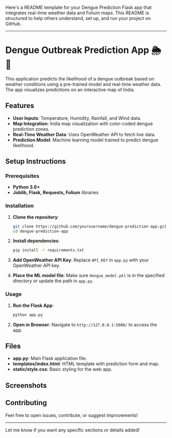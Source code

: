 Here's a README template for your Dengue Prediction Flask app that integrates real-time weather data and Folium maps. This README is structured to help others understand, set up, and run your project on GitHub.

---

# Dengue Outbreak Prediction App 🌦️🦟

This application predicts the likelihood of a dengue outbreak based on weather conditions using a pre-trained model and real-time weather data. The app visualizes predictions on an interactive map of India.

## Features

- **User Inputs**: Temperature, Humidity, Rainfall, and Wind data.
- **Map Integration**: India map visualization with color-coded dengue prediction zones.
- **Real-Time Weather Data**: Uses OpenWeather API to fetch live data.
- **Prediction Model**: Machine learning model trained to predict dengue likelihood.

## Setup Instructions

### Prerequisites

- **Python 3.6+**
- **Joblib, Flask, Requests, Folium** libraries

### Installation

1. **Clone the repository**:
    ```bash
    git clone https://github.com/yourusername/dengue-prediction-app.git
    cd dengue-prediction-app
    ```

2. **Install dependencies**:
    ```bash
    pip install -r requirements.txt
    ```

3. **Add OpenWeather API Key**:
   Replace `API_KEY` in `app.py` with your OpenWeather API key.

4. **Place the ML model file**:
   Make sure `dengue_model.pkl` is in the specified directory or update the path in `app.py`.

### Usage

1. **Run the Flask App**:
    ```bash
    python app.py
    ```

2. **Open in Browser**:
   Navigate to `http://127.0.0.1:5000/` to access the app.

## Files

- **app.py**: Main Flask application file.
- **templates/index.html**: HTML template with prediction form and map.
- **static/style.css**: Basic styling for the web app.

## Screenshots



## Contributing

Feel free to open issues, contribute, or suggest improvements!

---

Let me know if you want any specific sections or details added!
